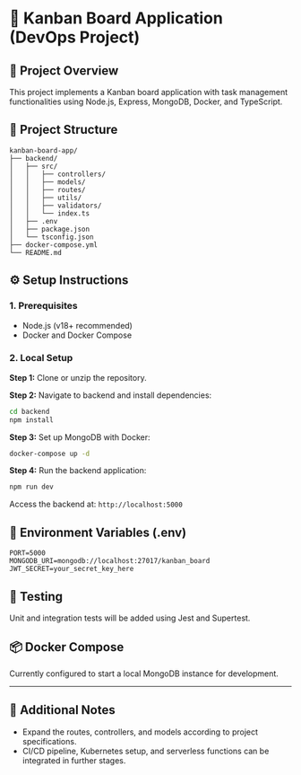 
# 🚀 Kanban Board Application (DevOps Project)

## 📌 Project Overview
This project implements a Kanban board application with task management functionalities using Node.js, Express, MongoDB, Docker, and TypeScript.

## 📁 Project Structure
```
kanban-board-app/
├── backend/
│   ├── src/
│   │   ├── controllers/
│   │   ├── models/
│   │   ├── routes/
│   │   ├── utils/
│   │   ├── validators/
│   │   └── index.ts
│   ├── .env
│   ├── package.json
│   └── tsconfig.json
├── docker-compose.yml
└── README.md
```

## ⚙️ Setup Instructions

### 1. Prerequisites
- Node.js (v18+ recommended)
- Docker and Docker Compose

### 2. Local Setup

**Step 1:** Clone or unzip the repository.

**Step 2:** Navigate to backend and install dependencies:
```bash
cd backend
npm install
```

**Step 3:** Set up MongoDB with Docker:
```bash
docker-compose up -d
```

**Step 4:** Run the backend application:
```bash
npm run dev
```

Access the backend at: `http://localhost:5000`

## 📌 Environment Variables (.env)
```
PORT=5000
MONGODB_URI=mongodb://localhost:27017/kanban_board
JWT_SECRET=your_secret_key_here
```

## 🧪 Testing
Unit and integration tests will be added using Jest and Supertest.

## 📦 Docker Compose
Currently configured to start a local MongoDB instance for development.

---

## 🚨 Additional Notes
- Expand the routes, controllers, and models according to project specifications.
- CI/CD pipeline, Kubernetes setup, and serverless functions can be integrated in further stages.
